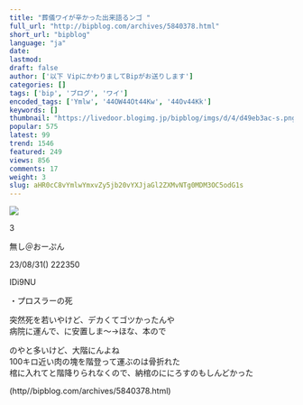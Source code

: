 ```yaml
---
title: "葬儀ワイが辛かった出来語るンゴ "
full_url: "http://bipblog.com/archives/5840378.html"
short_url: "bipblog"
language: "ja"
date: 
lastmod: 
draft: false
author: ['以下 VipにかわりましてBipがお送りします']
categories: []
tags: ['bip', 'ブログ', 'ワイ']
encoded_tags: ['Ymlw', '44OW44Ot44Kw', '44Ov44Kk']
keywords: []
thumbnail: "https://livedoor.blogimg.jp/bipblog/imgs/d/4/d49eb3ac-s.png"
popular: 575
latest: 99
trend: 1546
featured: 249
views: 856
comments: 17
weight: 3
slug: aHR0cC8vYmlwYmxvZy5jb20vYXJjaGl2ZXMvNTg0MDM3OC5odG1s
---
```


![](https://livedoor.blogimg.jp/bipblog/imgs/d/4/d49eb3ac-s.png)

<div><p class='ent_header' id='res_3'><p class='ent_num'>3</p> <p class='ent_name'>無し＠おーぷん</p> <p class='ent_data'>23/08/31() 222350</p> <p class='id'>IDi9NU</p></p><p class='ent_body_p ent_kyocho '> ・プロスラーの死</p> <p class='ent_body_p ent_kyocho'>突然死を若いやけど、デカくてゴツかったんや<br> 病院に運んで、に安置しま～→ほな、本ので</p> <p class='ent_body_p ent_kyocho'>のやと多いけど、大階にんよね<br> 100キロ近い肉の塊を階登って運ぶのは骨折れた<br> 棺に入れてと階降りられなくので、納棺のににろすのもしんどかった </p></div>

(http//bipblog.com/archives/5840378.html)
